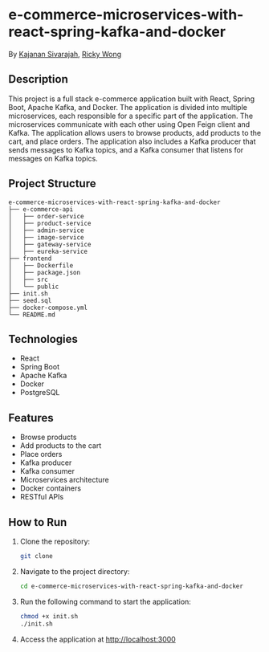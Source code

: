 # e-commerce-microservices-with-react-spring-kafka-and-docker

By [Kajanan Sivarajah](https://github.com/kajanan16), [Ricky Wong](https://github.com/rickyltwong)

## Description

This project is a full stack e-commerce application built with React, Spring Boot, Apache Kafka, and Docker. 
The application is divided into multiple microservices, each responsible for a specific part of the application. 
The microservices communicate with each other using Open Feign client and Kafka. 
The application allows users to browse products, add products to the cart, and place orders. 
The application also includes a Kafka producer that sends messages to Kafka topics, and 
a Kafka consumer that listens for messages on Kafka topics.

## Project Structure
```
e-commerce-microservices-with-react-spring-kafka-and-docker
├── e-commerce-api
│   ├── order-service
│   ├── product-service
│   ├── admin-service
│   ├── image-service
│   ├── gateway-service
│   ├── eureka-service
├── frontend
│   ├── Dockerfile
│   ├── package.json
│   ├── src
│   └── public
├── init.sh
├── seed.sql
├── docker-compose.yml
└── README.md

 ```

## Technologies

- React
- Spring Boot
- Apache Kafka
- Docker
- PostgreSQL

## Features

- Browse products
- Add products to the cart
- Place orders
- Kafka producer
- Kafka consumer
- Microservices architecture
- Docker containers
- RESTful APIs

## How to Run

1. Clone the repository:

   ```bash
   git clone
   ```

2. Navigate to the project directory:

   ```bash
   cd e-commerce-microservices-with-react-spring-kafka-and-docker
   ```

3. Run the following command to start the application:

   ```bash
   chmod +x init.sh
   ./init.sh
   ```

4. Access the application at [http://localhost:3000](http://localhost:3000)
